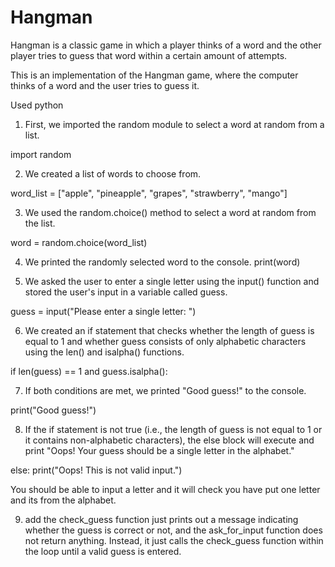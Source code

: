 # Hangman
Hangman is a classic game in which a player thinks of a word and the other player tries to guess that word within a certain amount of attempts.

This is an implementation of the Hangman game, where the computer thinks of a word and the user tries to guess it. 

Used python 

1. First, we imported the random module to select a word at random from a list.

import random

2. We created a list of words to choose from.

word_list = ["apple", "pineapple", "grapes", "strawberry", "mango"]

3. We used the random.choice() method to select a word at random from the list.

word = random.choice(word_list)

4. We printed the randomly selected word to the console.
print(word)

5. We asked the user to enter a single letter using the input() function and stored the user's input in a variable called guess.

guess = input("Please enter a single letter: ")

6. We created an if statement that checks whether the length of guess is equal to 1 and whether guess consists of only alphabetic characters using the len() and isalpha() functions.

if len(guess) == 1 and guess.isalpha():

7. If both conditions are met, we printed "Good guess!" to the console.

  print("Good guess!")

8. If the if statement is not true (i.e., the length of guess is not equal to 1 or it contains non-alphabetic characters), the else block will execute and print "Oops! Your guess should be a single letter in the alphabet."

else:
    print("Oops! This is not valid input.")

You should be able to input a letter and it will check you have put one letter and its from the alphabet.

9. add the check_guess function just prints out a message indicating whether the guess is correct or not, and the ask_for_input function does not return anything. Instead, it just calls the check_guess function within the loop until a valid guess is entered.